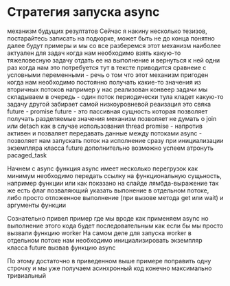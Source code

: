 # Стратегия запуска async

 механизм будущих резултатов
Сейчас я накину несколько тезизов, постарайтесь записать на подкорке, может быть не до конца понятно далее будут примеры и мы со все разберемся
этот механизм наиболее актуален для задач когда нам необходимо взять какую-то тяжеловесную задачу отдать ее на выполнение и вернуться к ней одни раз когда нам это потребуется
тут в тексте приводится сравнеие с условными переменными - речь о том что этот механизм пригоден когда нам необходимо постоянно получать какие-то значения из вторичных потоков
например у нас реализован конвеер задачи мы складываем в очередь - один поток периодически тула кладет какую-то задачу другой забирает 
самой низкоуровневой реаизация это свяка future - promise
future - это пассивная сущность которая позволяет получать разделяемые значения 
механизм позволяет не думать о join или detach как в случае использования thread
promise - напротив активен и позваляет передавать данные между потоками
async - позволяет нам запускать поток на исполнение сразу при инициализации экземпляра класса future
дополнительно возможно успеем атронуть pacaged_task

Начнем с async
функция async имеет несколько перегрузок
как минимум необходимо передать ссылку на функциональную сущьность, например функции или как показано на слайде лямбда-выражение
так же есть флаг позваляющий указать выпонение в отдельном потоке, либо просто отложенное выполнение (при вызове метода get или wait) и аргументы функции 


Сознательно привел пример где мы вроде как применяем async но выполнение этого кода будет последовательным как если бы мы просто вызвали функцию worker
На самом деле для запуска worker в отдельном потоке нам необходимо инициализировать экземпляр класса future вызвав функцию async

По этому достаточно в приведенном выше примере поправить одну строчку и мы уже получаем асинхронный код
конечно максимально тривиальный